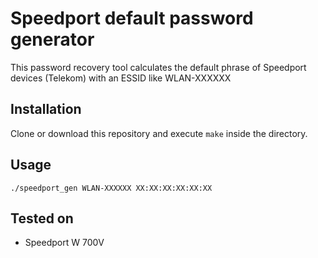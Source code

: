 # Speedport default password generator

This password recovery tool calculates the default phrase of Speedport devices (Telekom) with an ESSID like WLAN-XXXXXX

## Installation

Clone or download this repository and execute `make` inside the directory.

## Usage

`./speedport_gen WLAN-XXXXXX XX:XX:XX:XX:XX:XX`

## Tested on
- Speedport W 700V
